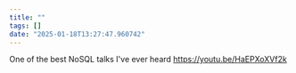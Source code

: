 ```yaml
---
title: ""
tags: []
date: "2025-01-18T13:27:47.960742"
---
```

One of the best NoSQL talks I've ever heard https://youtu.be/HaEPXoXVf2k  
